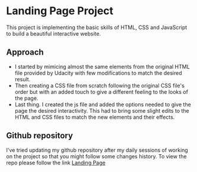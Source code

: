 # Landing Page Project

This project is implementing the basic skills of HTML, CSS and JavaScript to build a beautiful interactive website.

## Approach

* I started by mimicing almost the same elements from the original HTML file provided by Udacity with few modifications to match the desired result.
* Then creating a CSS file from scratch following the original CSS file's order but with an added touch to give a different feeling to the looks of the page.
* Last thing. I created the js file and added the options needed to give the page the desired interactivity. This had to bring some slight edits to the HTML and CSS files to match the new elements and their effects.

## Github repository

I've tried updating my github repository after my daily sessions of working on the project so that you might follow some changes history.
To view the repo please follow the link [Landing Page](https://github.com/Sayton7/landingPage)

